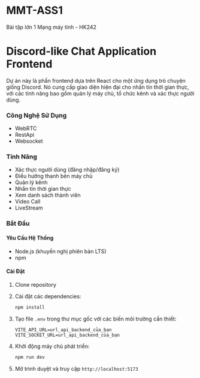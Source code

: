 # MMT-ASS1
Bài tập lớn 1 Mạng máy tính - HK242

# Discord-like Chat Application Frontend

Dự án này là phần frontend dựa trên React cho một ứng dụng trò chuyện giống Discord. Nó cung cấp giao diện hiện đại cho nhắn tin thời gian thực, với các tính năng bao gồm quản lý máy chủ, tổ chức kênh và xác thực người dùng.

### Công Nghệ Sử Dụng

- WebRTC
- RestApi
- Websocket

### Tính Năng

- Xác thực người dùng (đăng nhập/đăng ký)
- Điều hướng thanh bên máy chủ
- Quản lý kênh
- Nhắn tin thời gian thực
- Xem danh sách thành viên
- Video Call
- LiveStream

### Bắt Đầu

#### Yêu Cầu Hệ Thống

- Node.js (khuyến nghị phiên bản LTS)
- npm

#### Cài Đặt

1. Clone repository
2. Cài đặt các dependencies:

   ```bash
   npm install
   ```

3. Tạo file `.env` trong thư mục gốc với các biến môi trường cần thiết:

   ```
   VITE_API_URL=url_api_backend_của_bạn
   VITE_SOCKET_URL=url_api_backend_của_bạn
   ```

4. Khởi động máy chủ phát triển:

   ```bash
   npm run dev
   ```

5. Mở trình duyệt và truy cập `http://localhost:5173`
